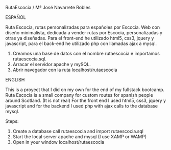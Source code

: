 RutaEscocia / Mª José Navarrete Robles

ESPAÑOL

Ruta Escocia, rutas personalizadas para españoles por Escocia.
Web con diseño minimalista, dedicada a vender rutas por Escocia, personalizadas y otras ya diseñadas.
Para el front-end he utilizado html5, css3, jquery y javascript, para el back-end he utilizado php con llamadas ajax a mysql.


1. Creamos una base de datos con el nombre rutaescocia e importamos rutaescocia.sql.
2. Arracar el servidor apache y mySQL.
3. Abrir navegador con la ruta localhost/rutaescocia

ENGLISH

This is a proyect that I did on my own for the end of my fullstack bootcamp.
Ruta Escocia is a small company for custom routes for spanish people around Scotland. (It is not real)
For the front end I used html5, css3, jquery y javascript and for the backend I used php with ajax calls to the database mysql.

Steps:

1. Create a database call rutaescocia and import rutaescocia.sql
2. Start the local server apache and mysql (I use XAMP or WAMP)
3. Open in your window localhost/rutaescocia


